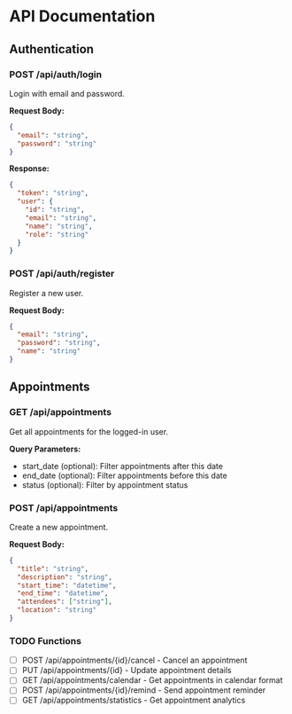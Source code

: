 # API Documentation

## Authentication

### POST /api/auth/login
Login with email and password.

**Request Body:**
```json
{
  "email": "string",
  "password": "string"
}
```

**Response:**
```json
{
  "token": "string",
  "user": {
    "id": "string",
    "email": "string",
    "name": "string",
    "role": "string"
  }
}
```

### POST /api/auth/register
Register a new user.

**Request Body:**
```json
{
  "email": "string",
  "password": "string",
  "name": "string"
}
```

## Appointments

### GET /api/appointments
Get all appointments for the logged-in user.

**Query Parameters:**
- start_date (optional): Filter appointments after this date
- end_date (optional): Filter appointments before this date
- status (optional): Filter by appointment status

### POST /api/appointments
Create a new appointment.

**Request Body:**
```json
{
  "title": "string",
  "description": "string",
  "start_time": "datetime",
  "end_time": "datetime",
  "attendees": ["string"],
  "location": "string"
}
```

### TODO Functions
- [ ] POST /api/appointments/{id}/cancel - Cancel an appointment
- [ ] PUT /api/appointments/{id} - Update appointment details
- [ ] GET /api/appointments/calendar - Get appointments in calendar format
- [ ] POST /api/appointments/{id}/remind - Send appointment reminder
- [ ] GET /api/appointments/statistics - Get appointment analytics
